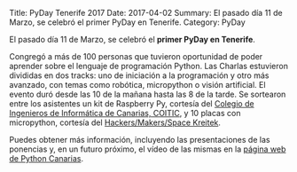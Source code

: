 Title: PyDay Tenerife 2017
Date: 2017-04-02
Summary: El pasado día 11 de Marzo, se celebró el primer PyDay en Tenerife.
Category: PyDay

El pasado día 11 de Marzo, se celebró el **primer PyDay en Tenerife**.

Congregó a más de 100 personas que tuvieron oportunidad de poder aprender sobre el lenguaje de programación Python. Las Charlas estuvieron divididas en dos tracks: uno de iniciación a la programación y otro más avanzado, con temas como robótica, micropython o visión artificial. El evento duró desde las 10 de la mañana hasta las 8 de la tarde. Se sortearon entre los asistentes un kit de Raspberry Py, cortesía del [Colegio de Ingenieros de Informática de Canarias, COITIC](https://coitic.es/), y 10 placas con micropython, cortesía del [Hackers/Makers/Space Kreitek](http://kreitek.org/).

Puedes obtener más información, incluyendo las presentaciones de las ponencias y, en un futuro próximo, el vídeo de las mismas en la [página web de Python Canarias](http://pythoncanarias.es/2017-03-27-resumen-pyday/).

